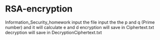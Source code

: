 # RSA-encryption
Information_Security_homework
input the file 
input the the p and q (Prime number)
and it will  calculate e and d
encryption will save in Ciphertext.txt
decryption will save in DecryptionCiphertext.txt
